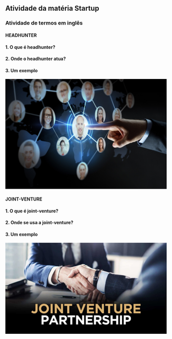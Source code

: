 ## Atividade da matéria Startup
### Atividade de termos em inglês
#### **HEADHUNTER**
#### 1. O que é headhunter?
#### 2. Onde o headhunter atua?
#### 3. Um exemplo 
![Headhunter](Headhunter.jpg)
#### **JOINT-VENTURE**
#### 1. O que é joint-venture?
#### 2. Onde se usa a joint-venture?
#### 3. Um exemplo 
![Headhunter](JointVenture.jpeg)

